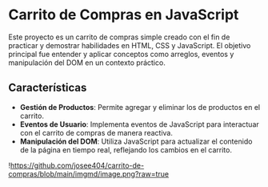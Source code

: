 # Carrito de Compras en JavaScript

Este proyecto es un carrito de compras simple creado con el fin de practicar y demostrar habilidades en HTML, CSS y JavaScript. El objetivo principal fue entender y aplicar conceptos como arreglos, eventos y manipulación del DOM en un contexto práctico.

## Características

- **Gestión de Productos**: Permite agregar y eliminar los de productos en el carrito.
- **Eventos de Usuario**: Implementa eventos de JavaScript para interactuar con el carrito de compras de manera reactiva.
- **Manipulación del DOM**: Utiliza JavaScript para actualizar el contenido de la página en tiempo real, reflejando los cambios en el carrito.

!https://github.com/josee404/carrito-de-compras/blob/main/imgmd/image.png?raw=true
